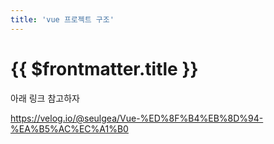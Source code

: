 ```yaml
---
title: 'vue 프로젝트 구조'
---
```


# {{ $frontmatter.title }}


아래 링크 참고하자 

https://velog.io/@seulgea/Vue-%ED%8F%B4%EB%8D%94-%EA%B5%AC%EC%A1%B0
